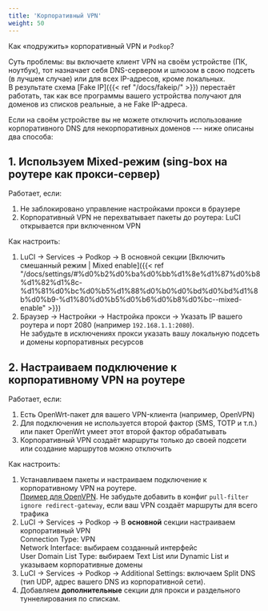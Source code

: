 ```yaml
---
title: 'Корпоративный VPN'
weight: 50
---
```


Как &laquo;подружить&raquo; корпоративный VPN и `Podkop`?

Суть проблемы: вы включаете клиент VPN на своём устройстве (ПК, ноутбук), тот назначает себя DNS-сервером и шлюзом в свою подсеть (в лучшем случае) или для всех IP-адресов, кроме локальных.  
В результате схема [Fake IP]({{< ref "/docs/fakeip/" >}}) перестаёт работать, так как все программы вашего устройства получают для доменов из списков реальные, а не Fake IP-адреса.

Если на своём устройстве вы не можете отключить использование корпоративного DNS для некорпоративных доменов --- ниже описаны два способа:

## 1. Используем Mixed-режим (sing-box на роутере как прокси-сервер)
Работает, если:
1. Не заблокировано управление настройками прокси в браузере
2. Корпоративный VPN не перехватывает пакеты до роутера: LuCI открывается при включенном VPN

Как настроить:
1. LuCI &#8594; Services &#8594; Podkop &#8594; В основной секции 
[Включить смешанный режим | Mixed enable]({{< ref "/docs/settings/#%d0%b2%d0%ba%d0%bb%d1%8e%d1%87%d0%b8%d1%82%d1%8c-%d1%81%d0%bc%d0%b5%d1%88%d0%b0%d0%bd%d0%bd%d1%8b%d0%b9-%d1%80%d0%b5%d0%b6%d0%b8%d0%bc--mixed-enable" >}})
2. Браузер &#8594; Настройки &#8594; Настройка прокси &#8594; Указать IP вашего роутера и порт 2080 (например `192.168.1.1:2080`).  
Не забудьте в исключениях прокси указать вашу локальную подсеть и домены корпоративных ресурсов

## 2. Настраиваем подключение к корпоративному VPN на роутере
Работает, если:
1. Есть OpenWrt-пакет для вашего VPN-клиента (например, OpenVPN)
2. Для подключения не используется второй фактор (SMS, TOTP и т.п.) или пакет OpenWrt умеет этот второй фактор обрабатывать
3. Корпоративный VPN создаёт маршруты только до своей подсети или создание маршрутов можно отключить

Как настроить:
1. Устанавливаем пакеты и настраиваем подключение к корпоративному VPN на роутере.  
[Пример для OpenVPN](/docs/tunnels/ovpn_settings/). 
Не забудьте добавить в конфиг `pull-filter ignore redirect-gateway`, если ваш VPN создаёт маршруты для всего трафика
2. LuCI &#8594; Services &#8594; Podkop &#8594; В **основной** секции настраиваем корпоративный VPN  
Connection Type: VPN  
Network Interface: выбираем созданный интерфейс  
User Domain List Type: выбираем Text List или Dynamic List и указываем корпоративные домены  
3. LuCI &#8594; Services &#8594; Podkop &#8594; Additional Settings: включаем Split DNS (тип UDP, адрес вашего DNS из корпоративной сети).
4. Добавляем **дополнительные** секции для прокси и раздельного туннелирования по спискам.
